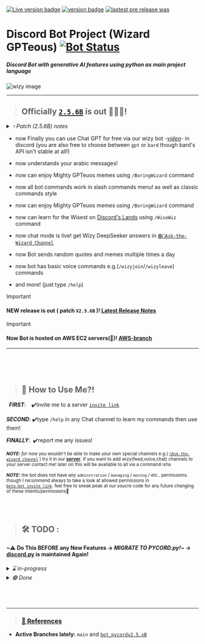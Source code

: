 [![Live version badge](https://img.shields.io/badge/Live%20Branch-Home%20Server-red?logo=amazonaws)](https://github.com/orsnaro/Discord-Bot-Ai/tree/production-Home-Server)
[![version badge](https://img.shields.io/endpoint?url=https%3A%2F%2Fors.strangled.net%2FwizyVersion&logo=docker)](https://ors.strangled.net/wizyVersion)
[![lastest pre release was](https://img.shields.io/github/release-date/orsnaro/discord-bot-ai?label=latest%20release&color=9332af&logo=git)](https://github.com/orsnaro/discord-bot-ai/releases/latest)


# __Discord Bot Project (Wizard GPTeous)__  [![Bot Status](https://img.shields.io/website?url=http%3A%2F%2Fors.strangled.net%2FpokeWizy&logo=ubuntu&logoColor=white&label=Bot%20Status&labelColor=%23E95420)](https://ors.strangled.net/wizy-status)



##### _Discord Bot with generative AI features using python as main project language_

![wizy image](./wizard_bot.ico "icon") 

---


> ## Officially [`2.5.6B`](https://github.com/orsnaro/Discord-Bot-Ai/releases/tag/V2.5.6B) is out 🧙‍♂️🎊!


<details>
<summary><em>  ✨Patch (2.5.6B) notes </em> </summary>

* now wizy  lives on a home server running ♾️
* now wizy  supports partially DeepSeek R1 AI model 🐳
* and more! **Full Changelog**: https://github.com/orsnaro/Discord-Bot-Ai/compare/V2.5.5B...V2.5.6B
</details>

      
      
  
 * now Finally you can use Chat GPT for free via our wizy bot -_[video](https://youtu.be/8Je6Pb5EYmI)_- in discord (you are also free to choose between `gpt` or `bard` though bard's API isn't stable at all!)
     
 * now understands your arabic messages! 

 * now can enjoy Mighty GPTeuos memes using `/BoringWizard` command
 
 * now all bot commands work in slash commands menu! as well as classic commands style

 * now can enjoy Mighty GPTeuos memes using `/BoringWizard` command

 * now can learn for the Wisest on [Discord's Lands](https://discord.com/invite/Y23B7R3FPq) using `/WiseWiz` command

 * now chat mode is live! get Wizy DeepSeeker answers in [`🟢🧙Ask-the-Wizard Channel`](https://discord.gg/ptAVHmrtJX)

 * now Bot sends random quotes and memes multiple times a day

 * now bot has basic voice commands e.g.(`/wizyjoin`/`/wizyleave`) commands


* and more! (just type `/help`) 

 </details>
 
> [!IMPORTANT]  
> #### NEW release is out ( patch `V2.5.6B`  )! [Latest Release Notes](https://github.com/orsnaro/Discord-Bot-Ai/releases/latest)

> [!IMPORTANT]  
> #### Now Bot is hosted on AWS EC2 servers(🔴)! [AWS-branch](https://github.com/orsnaro/Discord-Bot-Ai/blob/production-AWS)
---




</br>
</br>
</br>





> ##  🧙 How to Use Me?!

&ensp;***FIRST***: &ensp;&nbsp;✔️Invite me to a server  [`invite link`](https://discord.com/api/oauth2/authorize?client_id=1117540489365827594&permissions=8&scope=bot%20applications.commands)

***SECOND***: ✔️type `/help` in any Chat channel to learn my commands then use them!
   
***FINALLY***: &nbsp;✔️report me any issues!
   
<sub> ***NOTE:*** _for now_ you wouldn't be able to make your own  special channels e.g.( [`🧙Ask-the-wizard channel`](https://discord.gg/ptAVHmrtJX) ) try it in our [**server**](https://discord.com/invite/Y23B7R3FPq). If you want to add  wizy(feed,voice,chat) channels to your server contact me! later on this will be available to all via a command isha</sub>

<sub> ***NOTE:*** the bot does not have any `adminstration` / `managing` / `moving` /  etc.. permissions. though I  recommend always to take a look at allowed permissions in <br> [`beta-bot invite link`](https://discord.com/api/oauth2/authorize?client_id=1117540489365827594&permissions=8&scope=bot%20applications.commands). feel free to sneak peak at our soucre code for any future changing of these intents/permissions💙 </sub>


</br>
</br>


> ##  🛠 TODO :
#### ~⚠️ Do This BEFORE any New Features  &rarr;  *MIGRATE TO PYCORD.py!*~ -> [discord.py](https://github.com/Rapptz/discord.py)  is maintained Again!

<details>
<summary><em>  ⌛  in-progress </em> </summary>
    
*  [ ]  Documentation for functions / classes repo. first readme.md draft
*  [ ] ON-reaction feedback feature :
<details>
<summary><em> <sub> details </sub> </em> </summary> 
when user reacts on a wizy message wizy responds depending on category of emoji (good, bad, need_help,idk) (feature name : bot ON-reaction feedback feature) (reaction response will only stay for ~5secs except responses to  need_help reactions) 
</details>

*  [ ] complete track/songs queue class and it's two commands look(https://stackoverflow.com/questions/61276362/how-to-play-the-next-song-after-first-finished-discord-bot)
       
*  [ ] tutorial video on all bot features and how to use and invite it to you server ( 2 videos short & long  )
    
*  [ ] make command groups or cogs
  
*   implement new Gemini feature _i.e.( upload image and ask about it )_ in your bot since it's now available and [Gemini API wrapper v0.1.27](https://github.com/dsdanielpark/Gemini-API/releases/tag/0.1.27) now also  supports it
  
    
* [ ]  send Embeds fragmented in parts/pages if it exceeds max size  (6000char) or exceeds max fields (25 field)  <sub>note: use pagination </sub>

*   show embedded images in Gemini answer (seperate images in links -> append them to an image section 'embed or normal message' -> show the images!)

* [ ]  wizard bot sqlite-DB  design and connect the DB with bot code
  
* [ ]  Implement `Competitive Programming` Features on Bot and [Narol's Island](https://discord.com/invite/Y23B7R3FPq) server  <sub>( more in  M O D S channels in the server)</sub>

* [ ]  OOP it!  and handle errors!

* [ ]  (bard)save last conversation ID (load it in init_bot.py) in text file and add command to start new conv. and set default  to continue old one.

*   ~complete [`Gemini_key_refresh.py`](./Gemini_key_refresh.py)~

* [ ]  add `TTS` feature : read text in audio + ability for bot to join voice chats

* [ ]  ADD `STT`  feature to enable full voice chat feature between bot and island server's users ( make bot make real voice chat with members)

* [ ] use [`Rapidapi`](https://rapidapi.com)

* [ ] complete your [`quote`](https://github.com/orsnaro/quote-async) lib fork and make it fully async.

*   add and test poe-API (starred at my GitHub)
     - _NOTE:_ DeepSeek API is the one used now due to connection and belling issues beteen GPT-API i.e.(openAI API) and my country (Egypt)

*   add command to switch between Gemini mode and poe-GPT mode
  
       *  _(NOT necessary  NEED any more! now Gemini speaks arabic and Gemini API python wrapper also supports that  just edit your internal prompt / appendings and formating to discord messages to have arabic variation)_
    
*   Edit your Gemini args. and prompt to send full arabic query to Gemini (Gemini now has arabic lang suuport)


 </details> 


<details>
<summary><em>  🟢 Done </em> </summary>
 
![**(DONE)**](https://img.shields.io/badge/DONE-green?style=for-the-badge
) add command to switch between BARD mode and poe-GPT mode
    
![**(DONE)**](https://img.shields.io/badge/DONE-green?style=for-the-badge
) converte all command to be hybrid (works in legacy style and new slash command style) -> use discord's new paradigm 'interaction based system'

![**(DONE)**](https://img.shields.io/badge/DONE-green?style=for-the-badge
) Bot Ambient track (MMO Chill music) via `wizyplay`

![**(DONE)**](https://img.shields.io/badge/DONE-green?style=for-the-badge
) Bot plays specific song from YouTube Music via `wizyplay url`

![**(DONE)**](https://img.shields.io/badge/DONE-green?style=for-the-badge
) remove all async sleep in commands and replace with cooldown inside the command itself

![**(DONE)**](https://img.shields.io/badge/DONE-green?style=for-the-badge
) Replace all your manual auto meme/quote sender logic with this (les bot event loop handle it auto!)(no need even for acync event control var):

![**(DONE)**](https://img.shields.io/badge/DONE-green?style=for-the-badge
)  ~make message fragmenter function for both msg and links msg in utils_bot.py~
  
 ![**(DONE)**](https://img.shields.io/badge/DONE-green?style=for-the-badge
) ~repo. first readme.md draft~

 ![**(DONE)**](https://img.shields.io/badge/DONE-green?style=for-the-badge
)   ~Use any free hosting service for `beta` versions~

 ![**(DONE)**](https://img.shields.io/badge/DONE-green?style=for-the-badge
) ~connect to a cdn that has memes / quotes  and set on_time() event to send to `chat-chill` and `Ask-the-Wizard`~

 ![**(DONE)**](https://img.shields.io/badge/DONE-green?style=for-the-badge
)   ~make bot see prev messages (use session)~

 ![**(DONE)**](https://img.shields.io/badge/DONE-green?style=for-the-badge
)
  ~talk to bot by mention him~  

 ![**(DONE)**](https://img.shields.io/badge/DONE-green?style=for-the-badge
)  ~talk to bot in specific channel no need to mention or trigger him by command just send the question as plain message~

 ![**(DONE)**](https://img.shields.io/badge/DONE-green?style=for-the-badge
)   ~reply to his message (take the content of replayed message and respond accordingly to it + new message)~

 ![**(DONE)**](https://img.shields.io/badge/DONE-green?style=for-the-badge
)  ~use SESSION with ASYNC Gemini ( contact GeminiAPI maker or raise issue in their repo)(I was  kinda  wrong)~

 ![**(DONE)**](https://img.shields.io/badge/DONE-green?style=for-the-badge
)  ~show embedded links in Gemini answer~

 ![**(DONE)**](https://img.shields.io/badge/DONE-green?style=for-the-badge
)  ~show  images in Wizard special channel~

 ![**(DONE)**](https://img.shields.io/badge/DONE-green?style=for-the-badge
)  ~send msg in parts is it exceeds max size in bot special channel~

<sub>  _more todoes and tasks in discrod `testing` channel and in [`main_wizard_bot.py`](./main_wizard_bot.py)_ </sub>


 </details> 
 




</br>
</br>
</br>




---
> ### [🧾 References ](./sources&refs.md)

  * **Active Branches lately:**  `main` and [`bot_pycordv2.5.xB`](https://github.com/orsnaro/Discord-Bot-Ai/edit/bot_pycordv2.5.xB)
